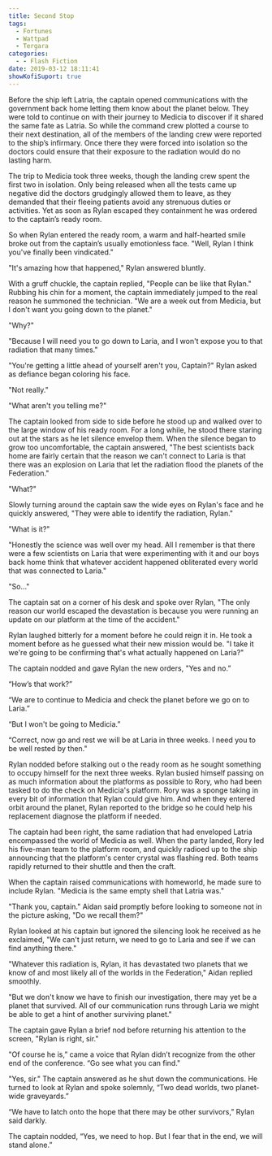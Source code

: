 ```yaml
---
title: Second Stop
tags:
  - Fortunes
  - Wattpad
  - Tergara
categories:
  - - Flash Fiction
date: 2019-03-12 18:11:41
showKofiSuport: true
---
```


Before the ship left Latria, the captain opened communications with the government back home letting them know about the planet below.  They were told to continue on with their journey to Medicia to discover if it shared the same fate as Latria.  So while the command crew plotted a course to their next destination, all of the members of the landing crew were reported to the ship’s infirmary.  Once there they were forced into isolation so the doctors could ensure that their exposure to the radiation would do no lasting harm.

The trip to Medicia took three weeks, though the landing crew spent the first two in isolation.  Only being released when all the tests came up negative did the doctors grudgingly allowed them to leave, as they demanded that their fleeing patients avoid any strenuous duties or activities.  Yet as soon as Rylan escaped they containment he was ordered to the captain’s ready room.<!-- more -->

So when Rylan entered the ready room, a warm and half-hearted smile broke out from the captain’s usually emotionless face.  "Well, Rylan I think you've finally been vindicated."

"It's amazing how that happened," Rylan answered bluntly.

With a gruff chuckle, the captain replied, "People can be like that Rylan."  Rubbing his chin for a moment, the captain immediately jumped to the real reason he summoned the technician.  "We are a week out from Medicia, but I don't want you going down to the planet."

"Why?"

"Because I will need you to go down to Laria, and I won't expose you to that radiation that many times."

"You're getting a little ahead of yourself aren't you, Captain?"  Rylan asked as defiance began coloring his face.

"Not really."

"What aren't you telling me?"

The captain looked from side to side before he stood up and walked over to the large window of his ready room.  For a long while, he stood there staring out at the stars as he let silence envelop them.  When the silence began to grow too uncomfortable, the captain answered, "The best scientists back home are fairly certain that the reason we can't connect to Laria is that there was an explosion on Laria that let the radiation flood the planets of the Federation."

"What?"

Slowly turning around the captain saw the wide eyes on Rylan's face and he quickly answered, "They were able to identify the radiation, Rylan."

"What is it?"

"Honestly the science was well over my head.  All I remember is that there were a few scientists on Laria that were experimenting with it and our boys back home think that whatever accident happened obliterated every world that was connected to Laria."

"So..."

The captain sat on a corner of his desk and spoke over Rylan, "The only reason our world escaped the devastation is because you were running an update on our platform at the time of the accident."

Rylan laughed bitterly for a moment before he could reign it in.  He took a moment before as he guessed what their new mission would be.  "I take it we're going to be confirming that's what actually happened on Laria?"

The captain nodded and gave Rylan the new orders, "Yes and no.”

“How’s that work?”

“We are to continue to Medicia and check the planet before we go on to Laria.”

“But I won't be going to Medicia.”

“Correct, now go and rest we will be at Laria in three weeks.  I need you to be well rested by then."

Rylan nodded before stalking out o the ready room as he sought something to occupy himself for the next three weeks.  Rylan busied himself passing on as much information about the platforms as possible to Rory, who had been tasked to do the check on Medicia's platform.  Rory was a sponge taking in every bit of information that Rylan could give him.  And when they entered orbit around the planet, Rylan reported to the bridge so he could help his replacement diagnose the platform if needed.

The captain had been right, the same radiation that had enveloped Latria encompassed the world of Medicia as well.  When the party landed, Rory led his five-man team to the platform room, and quickly radioed up to the ship announcing that the platform's center crystal was flashing red.  Both teams rapidly returned to their shuttle and then the craft.

When the captain raised communications with homeworld, he made sure to include Rylan.  "Medicia is the same empty shell that Latria was."

"Thank you, captain." Aidan said promptly before looking to someone not in the picture asking, "Do we recall them?"

Rylan looked at his captain but ignored the silencing look he received as he exclaimed, "We can't just return, we need to go to Laria and see if we can find anything there."

"Whatever this radiation is, Rylan, it has devastated two planets that we know of and most likely all of the worlds in the Federation," Aidan replied smoothly.

"But we don't know we have to finish our investigation, there may yet be a planet that survived.  All of our communication runs through Laria we might be able to get a hint of another surviving planet."

The captain gave Rylan a brief nod before returning his attention to the screen, "Rylan is right, sir."

"Of course he is,” came a voice that Rylan didn’t recognize from the other end of the conference.  “Go see what you can find."

"Yes, sir."  The captain answered as he shut down the communications.  He turned to look at Rylan and spoke solemnly, “Two dead worlds, two planet-wide graveyards.”

“We have to latch onto the hope that there may be other survivors,” Rylan said darkly.

The captain nodded, “Yes, we need to hop.  But I fear that in the end, we will stand alone.”
